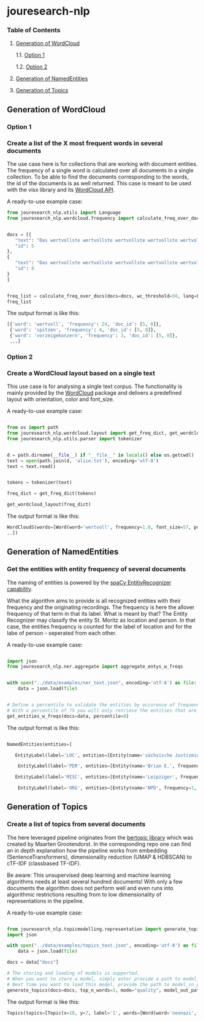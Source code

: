 # jouresearch-nlp

### Table of Contents

1. [Generation of WordCloud](#generation-of-wordcloud)

   1.1. [Option 1](#option-1)

   1.2. [Option 2](#option-2)

2. [Generation of NamedEntities](#generation-of-namedentities)

3. [Generation of Topics](#generation-of-topics)

## Generation of WordCloud

### Option 1

### Create a list of the X most frequent words in several documents

The use case here is for collections that are working with document entities. The frequency of a single word is calculated over all documents in a single collection. To be able to find the documents corresponding to the words, the id of the documents is as well returned. This case is meant to be used with the visx library and its [WordCloud API](https://airbnb.io/visx/docs/wordcloud).

A ready-to-use example case:

```python
from jouresearch_nlp.utils import Language
from jouresearch_nlp.wordcloud.frequency import calculate_freq_over_docs


docs = [{
   "text": "Das wertvollste wertvollste wertvollste wertvollste wertvollste wertvollste wertvollste wertvollste wertvollste wertvollste wertvollste wertvollste Unternehmen des Landes hat sich auf Kosten von Wettbewerbern an die Weltspitze getrickst, womöglich mit unsauberen Mitteln. Das zeigen interne Dokumente, die dem SPIEGEL vorliegen. Sie belasten den Vorzeigekonzern und seine Spitze.",
   "id": 5
},
{
   "text": "Das wertvollste wertvollste wertvollste wertvollste wertvollste wertvollste wertvollste wertvollste wertvollste wertvollste wertvollste wertvollste Unternehmen des Landes hat sich auf Kosten von Wettbewerbern an die Weltspitze getrickst, womöglich mit unsauberen Mitteln. Das zeigen interne Dokumente, die dem vorliegen. Sie belasten den Vorzeigekonzern Vorzeigekonzern und seine Spitze Spitze Spitze.",
   "id": 8
}
]


freq_list = calculate_freq_over_docs(docs=docs, wc_threshold=50, lang=Language.de_DE)
freq_list
```

The output format is like this:

```python
[{'word': 'wertvoll', 'frequency': 24, 'doc_id': [5, 8]},
 {'word': 'spitzen', 'frequency': 4, 'doc_id': [5, 8]},
 {'word': 'vorzeigekonzern', 'frequency': 3, 'doc_id': [5, 8]},
 ...]
```

### Option 2

### Create a WordCloud layout based on a single text

This use case is for analysing a single text corpus. The functionality is mainly provided by the [WordCloud](https://amueller.github.io/word_cloud/) package and delivers a predefined layout with orientation, color and font_size.

A ready-to-use example case:

```python

from os import path
from jouresearch_nlp.wordcloud.layout import get_freq_dict, get_wordcloud_layout
from jouresearch_nlp.utils.parser import tokenizer


d = path.dirname(__file__) if "__file__" in locals() else os.getcwd()
text = open(path.join(d, 'alice.txt'), encoding='utf-8')
text = text.read()


tokens = tokenizer(text)

freq_dict = get_freq_dict(tokens)

get_wordcloud_layout(freq_dict)

```

The output format is like this:

```python
WordCloudS(words=[Word(word='wertvoll', frequency=1.0, font_size=57, position=(116, 59), orientation=None, color='rgb(69, 55, 129)'), Word(word='unternehmen', frequency=0.08333333333333333, font_size=31, position=(69, 153), orientation=None, color='rgb(71, 16, 99)'), Word(word='land', frequency=0.08333333333333333, font_size=31, position=(20, 28), orientation=2, color='rgb(70, 48, 126)'), Word(word='kosten', frequency=0.08333333333333333, font_size=31, position=(7, 186), orientation=None, color='rgb(36, 135, 142)'),
..])
```

## Generation of NamedEntities

### Get the entities with entity frequency of several documents

The naming of entities is powered by the [spaCy EntitiyRecognizer capability](https://spacy.io/api/entityrecognizer).

What the algorithm aims to provide is all recognized entities with their frequency and the originating recordings. The frequency is here the allover frequency of that term in that its label.
What is meant by that? The Entity Recognizer may classify the entity St. Moritz as location and person. In that case, the entities frequency is counted for the label of location and for the labe of person - seperated from each other.

A ready-to-use example case:

```python

import json
from jouresearch_nlp.ner.aggregate import aggregate_entys_w_freqs


with open("../data/examples/ner_text.json", encoding='utf-8') as file:
    data = json.load(file)


# Define a percentile to validate the entities by occurence of frequency.
# With a percentile of 75 you will only retrieve the entities that are as freqquent as the 25 % of the entities that occur the most often.
get_entities_w_freqs(docs=data, percentile=0)
```

The output format is like this:

```python

NamedEntities(entities=[

   EntityLabel(label='LOC', entities=[Entity(name='sächsische Justizministerium', frequency=1, recordings=[1]), Entity(name='Landgericht Chemnitz', frequency=2, recordings=[1]), Entity(name='Leipzig-Connewitz', frequency=1, recordings=[1]),

    EntityLabel(label='PER', entities=[Entity(name='Brian E.', frequency=2, recordings=[1]), Entity(name='Matthias B.', frequency=2, recordings=[1]), Entity(name='B.s Mitreferendaren', frequency=1, recordings=[1]), Entity(name='Justwatch', frequency=3, recordings=[3]),

   EntityLabel(label='MISC', entities=[Entity(name='Leipziger', frequency=1, recordings=[1]), Entity(name='sächsische', frequency=1, recordings=[1]), Entity(name='ZEIT', frequency=1, recordings=[1]), Entity(name='Ein Neonazi', frequency=1, recordings=[1]), Entity(name='sächsischen', frequency=1, recordings=[1]), Entity(name='Sondersitzung der Länderkammer', frequency=1, recordings=[2]),

    EntityLabel(label='ORG', entities=[Entity(name='NPD', frequency=1, recordings=[1]), Entity(name='Neonazi-Kameradschaft Freies Netz Süd', frequency=1, recordings=[1]), Entity(name='Bundestag', frequency=2, recordings=[2]), Entity(name='FDP', frequency=1, recordings=[2])])])

```

## Generation of Topics

### Create a list of topics from several documents

The here leveraged pipeline originates from the [bertopic library](https://github.com/MaartenGr/BERTopic) which was created by Maarten Grootendorst. In the corresponding repo one can find an in depth explanation how the pipeline works from embedding (SentenceTransformers), dimensionality reduction (UMAP & HDBSCAN) to cTF-IDF (classbased TF-IDF).

Be aware:
This unsupervised deep learning and machine learning algorithms needs at least several hundred documents! With only a few documents the algorithm does not perform well and even runs into algorithmic restrictions resulting from to low dimensionality of representations in the pipeline.

A ready-to-use example case:

```python

from jouresearch_nlp.topicmodelling.representation import generate_topics
import json

with open("../data/examples/topics_text.json", encoding='utf-8') as file:
    data = json.load(file)

docs = data["docs"]

# The storing and loading of models is supported.
# When you want to store a model, simply enter provide a path to model_out_path.
# Next time you want to load this model, provide the path to model_in_path
generate_topics(docs=docs, top_n_words=3, mode="quality", model_out_path="../models/test_model")


```

The output format is like this:

```python
Topics(topics=[Topic(x=18, y=7, label='1', words=[Word(word='neonazi', freq=0.10955415847306577), Word(word='brian', freq=0.08103294244291005), Word(word='matthias', freq=0.08103294244291005)], size=23), Topic(x=17, y=8, label='2', words=[Word(word='engsten', freq=0.26366323573590456), Word(word='kanzlerin', freq=0.26366323573590456), Word(word='zählt', freq=0.26366323573590456)], size=13), Topic(x=20, y=8, label='3', words=[Word(word='ups', freq=0.20604530236551916), Word(word='', freq=1e-05), Word(word='gedrückt', freq=0.12056395822111875)], size=12), Topic(x=17, y=9, label='4', words=[Word(word='novelle', freq=0.08116936153793179), Word(word='ampel', freq=0.08116936153793179), Word(word='einrichtungen', freq=0.08116936153793179)], size=12)])
```
